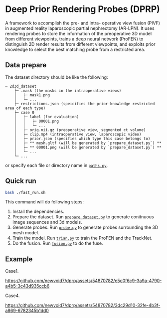 # Deep Prior Rendering Probes (DPRP)

A framework to accomplish the pre- and intra- operative view fusion (PIVF) in augmented reality laparoscopic partial nephrectomy (AR-LPN). It uses rendering probes to store the information of the preoperative 3D model from different viewpoints, trains a deep neural network (ProFEN) to distinguish 2D render results from different viewpoints, and exploits prior knowledge to select the best matching probe from a restricted area. 

## Data prepare
The dataset directory should be like the following:

```
─ 2d3d_dataset
    ├─ .mask (the masks in the intraoperative views)
    │   ├─ mask1.png
    │   └─ ...
    ├─ restrictions.json (speicifies the prior-knowledge restricted area of each type)
    ├─ case 0 
    │   ├─ label (for evaluation)
    │   │   ├─ 00001.png
    │   │   └─ ...
    │   ├─ orig.nii.gz (preoperative view, segmented ct volume)
    │   ├─ clip.mp4 (intraoperative view, laparoscopic video)
    │   ├─ prior.json (specifies which type this case belongs to)
    │   ├─ ** mesh.gltf (will be generated by `prepare_dataset.py`) **
    │   ├─ ** 00001.png (will be generated by `prepare_dataset.py`) **
    │   └─ ...
    └─ ...
```  

or specify each file or directory name in [`paths.py`](paths.py).

## Quick run
``` Bash
bash ./fast_run.sh
```
This command will do following steps:
1. Install the dependencies. 
2. Prepare the dataset. Run [`prepare_dataset.py`](prepare_dataset.py) to generate conitnuous image sequences and 3d models.
3. Generate probes. Run [`probe.py`](probe.py) to generate probes surrounding the 3D mesh model.
4. Train the model. Run [`trian.py`](train.py) to train the ProFEN and the TrackNet.
5. Do the fusion. Run [`fusion.py`](fusion.py) to do the fuse.

## Example
Case1.


https://github.com/newvoid7/dprp/assets/54870782/e5c0f6c9-3a9a-4790-a4b5-3c43d935ccb6


Case4.


https://github.com/newvoid7/dprp/assets/54870782/3dc29d10-32fe-4b3f-a869-6782345b1dd0

